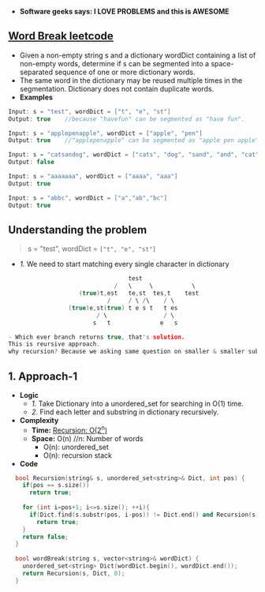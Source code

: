 - **Software geeks says: I LOVE PROBLEMS and this is AWESOME**

## [Word Break leetcode](https://leetcode.com/problems/word-break/)
- Given a non-empty string s and a dictionary wordDict containing a list of non-empty words, determine if s can be segmented into a space-separated sequence of one or more dictionary words.
- The same word in the dictionary may be reused multiple times in the segmentation. Dictionary does not contain duplicate words.
- **Examples**
```c
Input: s = "test", wordDict = ["t", "e", "st"]
Output: true    //because "havefun" can be segmented as "have fun".

Input: s = "applepenapple", wordDict = ["apple", "pen"]
Output: true    //"applepenapple" can be segmented as "apple pen apple".

Input: s = "catsandog", wordDict = ["cats", "dog", "sand", "and", "cat"]
Output: false

Input: s = "aaaaaaa", wordDict = ["aaaa", "aaa"]
Output: true

Input: s = "abbc", wordDict = ["a","ab","bc"]
Output: true
```

## Understanding the problem
> s = "test", wordDict = `["t", "e", "st"]`
- *1.* We need to start matching every single character in dictionary
```c
                                  test
                              /   \     \           \
                    (true)t,est   te,st  tes,t    test
                            /     / \ /\    / \ 
                 (true)e,st(true) t e s t   t es
                         / \                / \
                        s   t              e   s

- Which ever branch returns true, that's solution.
This is reursive approach.
why recursion? Because we asking same question on smaller & smaller substrings.
```

## 1. Approach-1
- **Logic**
  - *1.* Take Dictionary into a unordered_set for searching in O(1) time.
  - *2.* Find each letter and substring in dictionary recursively.
- **Complexity**
  - **Time:** [Recursion: O(2<sup>n</sup>)](/DS_Questions/README.md) 
  - **Space:** O(n) //n: Number of words
    - O(n): unordered_set
    - O(n): recursion stack
- **Code**  
```c++
  bool Recursion(string& s, unordered_set<string>& Dict, int pos) {
    if(pos == s.size())
      return true;
        
    for (int i=pos+1; i<=s.size(); ++i){
      if(Dict.find(s.substr(pos, i-pos)) != Dict.end() and Recursion(s,Dict,i))
        return true;
    }
    return false;
  }
    
  bool wordBreak(string s, vector<string>& wordDict) {
    unordered_set<string> Dict(wordDict.begin(), wordDict.end());
    return Recursion(s, Dict, 0);
  }
```
